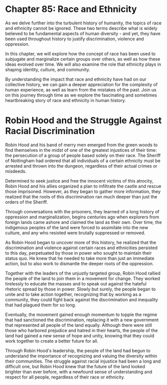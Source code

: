# Chapter 85: Race and Ethnicity

As we delve further into the turbulent history of humanity, the topics of race and ethnicity cannot be ignored. These two terms describe what is widely believed to be fundamental aspects of human diversity - and yet, they have been used throughout history to justify discrimination, violence and oppression.

In this chapter, we will explore how the concept of race has been used to subjugate and marginalize certain groups over others, as well as how these ideas evolved over time. We will also examine the role that ethnicity plays in shaping identity, culture, and community.

By understanding the impact that race and ethnicity have had on our collective history, we can gain a deeper appreciation for the complexity of human experience, as well as learn from the mistakes of the past. Join us on this journey through time as we explore the fascinating and sometimes heartbreaking story of race and ethnicity in human history.
# Robin Hood and the Struggle Against Racial Discrimination

Robin Hood and his band of merry men emerged from the green woods to find themselves in the midst of one of the greatest injustices of their time: the persecution of a group of people based solely on their race. The Sheriff of Nottingham had ordered that all individuals of a certain ethnicity must be arrested and thrown into the dungeon, regardless of their actual crimes or misdeeds.

Determined to seek justice and free the innocent victims of this atrocity, Robin Hood and his allies organized a plan to infiltrate the castle and rescue those imprisoned. However, as they began to gather more information, they realized that the roots of this discrimination ran much deeper than just the orders of the Sheriff.

Through conversations with the prisoners, they learned of a long history of oppression and marginalization, begins centuries ago when explorers from foreign lands came ashore and claimed the land as their own. Over time, the indigenous peoples of the land were forced to assimilate into the new culture, and any who resisted were brutally suppressed or removed.

As Robin Hood began to uncover more of this history, he realized that the discrimination and violence against certain races and ethnicities persisted to this day, perpetuated by those in power who sought to maintain their status quo. He knew that he needed to take more than just an immediate action, but to also work to dismantle the deeper roots of the oppression.

Together with the leaders of the unjustly targeted group, Robin Hood rallied the people of the land to join them in a movement for change. They worked tirelessly to educate the masses and to speak out against the hateful rhetoric spread by those in power. Slowly but surely, the people began to unite and to take action together, recognizing that by working as a community, they could fight back against the discrimination and inequality that had plagued them for so long.

Eventually, the movement gained enough momentum to topple the regime that had sanctioned the discrimination, replacing it with a new government that represented all people of the land equally. Although there were still those who harbored prejudice and hatred in their hearts, the people of the land had gained a new sense of hope and unity, knowing that they could work together to create a better future for all.

Through Robin Hood's leadership, the people of the land had begun to understand the importance of recognizing and valuing the diversity within their communities. The struggle against racial injustice had been a long and difficult one, but Robin Hood knew that the future of the land looked brighter than ever before, with a newfound sense of understanding and respect for all people, regardless of their race or ethnicity.